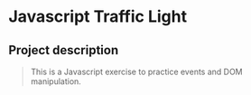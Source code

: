# Javascript Traffic Light

## Project description

> This is a Javascript exercise to practice events and DOM manipulation.

